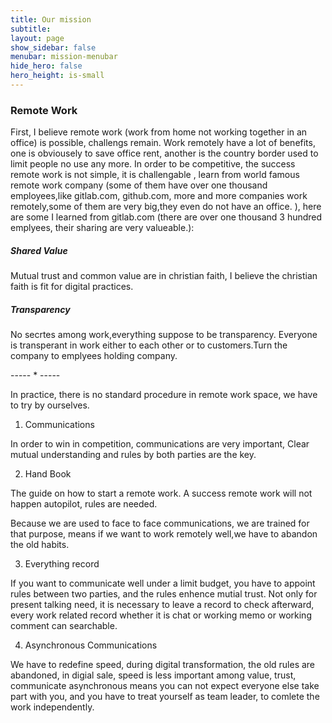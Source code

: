 ```yaml
---
title: Our mission
subtitle: 
layout: page
show_sidebar: false
menubar: mission-menubar
hide_hero: false
hero_height: is-small
---
```


### Remote Work

First, I believe remote work (work from home not working together in an office) is possible, challengs remain. Work remotely have a lot of benefits, one is obviousely to save office rent, another is the country border used to limit people no use any more. In order to be competitive, the success remote work is not simple, it is challengable , learn from world famous remote work company (some of them have over one thousand employees,like gitlab.com, github.com, more and more companies work remotely,some of them are very big,they even do not have an office. ), here are some I learned from gitlab.com (there are over one thousand 3 hundred emplyees, their sharing are very valueable.):

##### Shared Value

Mutual trust and common value are in christian faith, I believe the christian faith is fit for digital practices.

##### Transparency

No secrtes among work,everything suppose to be transparency. Everyone is transperant in work either to each other or to customers.Turn the company to emplyees holding company.

----- * -----

In practice, there is no standard procedure in remote work space, we have to try by ourselves.

1. Communications

In order to win in competition, communications are very important, Clear mutual understanding and rules by both parties are the key.

2. Hand Book

The guide on how to start a remote work. A success remote work will not happen autopilot, rules are needed.

Because we are used to face to face communications, we are trained for that purpose, means if we want to work remotely well,we have to abandon the old habits. 

3. Everything record

If you want to communicate well under a limit budget, you have to appoint rules between two parties, and the rules enhence mutial trust. Not only for present talking need, it is necessary to leave a record to check afterward, every work related record whether it is chat or working memo or working comment can searchable.

4. Asynchronous Communications

We have to redefine speed, during digital transformation, the old rules are abandoned, in digial sale, speed is less important among value, trust, communicate asynchronous means you can not expect everyone else take part with you, and you have to treat yourself as team leader, to comlete the work independently. 
